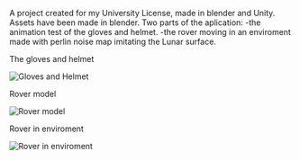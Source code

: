 A project created for my University License, made in blender and Unity. 
Assets have been made in blender.
Two parts of the aplication:
  -the animation test of the gloves and helmet.
  -the rover moving in an enviroment made with perlin noise map imitating the Lunar surface.

The gloves and helmet

![Gloves and Helmet](https://media.licdn.com/dms/image/v2/D4D2DAQG38ySxkv0n7Q/profile-treasury-image-shrink_800_800/profile-treasury-image-shrink_800_800/0/1722593881364?e=1731085200&v=beta&t=KTkrpoi6CPiGHtv5IEvVS6C4arGfkgYhNp697PJv88A)

Rover model

![Rover model](https://media.licdn.com/dms/image/v2/D4D2DAQHKf3ChwVih0w/profile-treasury-image-shrink_800_800/profile-treasury-image-shrink_800_800/0/1722593819321?e=1731085200&v=beta&t=uwtfG-2-fpJPhkRcU7gFM2Hl-FcgBAiB5hrtA7Ef5i0)

Rover in enviroment

![Rover in enviroment](https://media.licdn.com/dms/image/v2/D4D2DAQGe3b-hE49Wvg/profile-treasury-image-shrink_800_800/profile-treasury-image-shrink_800_800/0/1722593863227?e=1731085200&v=beta&t=qg0IOW29OL5Te8JGB6bjAIP-HdTjfaFu4KJ2VRq1Wmc)
